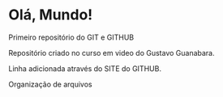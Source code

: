 # Olá, Mundo!
Primeiro repositório do GIT e GITHUB

Repositório criado no curso em video do Gustavo Guanabara.

Linha adicionada através do SITE do GITHUB.

Organização de arquivos
